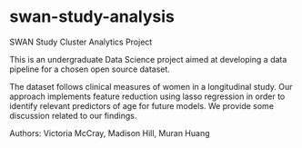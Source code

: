 # swan-study-analysis
SWAN Study Cluster Analytics Project

This is an undergraduate Data Science project aimed at developing a data pipeline for a chosen open source dataset.

The dataset follows clinical measures of women in a longitudinal study. Our approach implements feature reduction using lasso regression in order to identify relevant predictors of age for future models. We provide some discussion related to our findings.

Authors: Victoria McCray, Madison Hill, Muran Huang
